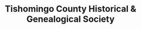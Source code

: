 ---
layout: repo
title: "Tishomingo County Historical & Genealogical Society"
id: 23907
permalink: repos/23907/
---